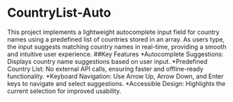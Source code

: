 # CountryList-Auto
This project implements a lightweight autocomplete input field for country names using a predefined list of countries stored in an array. As users type, the input suggests matching country names in real-time, providing a smooth and intuitive user experience.
##Key Features
*Autocomplete Suggestions: Displays country name suggestions based on user input.
*Predefined Country List: No external API calls, ensuring faster and offline-ready functionality.
*Keyboard Navigation: Use Arrow Up, Arrow Down, and Enter keys to navigate and select suggestions.
*Accessible Design: Highlights the current selection for improved usability.
